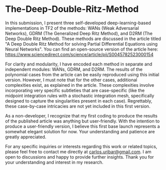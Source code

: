 # The-Deep-Double-Ritz-Method

In this submission, I present three self-developed deep-learning-based implementations in TF2 of the methods: WANs (Weak Adversarial Networks), GDRM (The Generalized Deep Ritz Method), and D2RM (The Deep Double Ritz Method). These methods are discussed in the article titled "A Deep Double Ritz Method for solving Partial Differential Equations using Neural Networks". You can find an open-source version of the article here: https://www.sciencedirect.com/science/article/pii/S0045782523000154

For clarity and modularity, I have encoded each method in separate and independent modules: WANs, GDRM, and D2RM. The results of the polynomial cases from the article can be easily reproduced using this initial version. However, I must note that for the other cases, additional complexities exist, as explained in the article. These complexities involve incorporating very specific subtleties that are case-specific (like the midpoint integration rules with a stochastic integration mesh, specifically designed to capture the singularities present in each case). Regrettably, these case-by-case intricacies are not yet included in this first version.

As a non-developer, I recognize that my first coding to produce the results of the published article was anything but user-friendly. With the intention to produce a user-friendly version, I believe this first base launch represents a somewhat elegant solution for now. Your understanding and patience are greatly appreciated.

For any specific inquiries or interests regarding this work or related topics, please feel free to contact me directly at carlos.uribar@gmail.com. I am open to discussions and happy to provide further insights. Thank you for your understanding and interest in my research.





